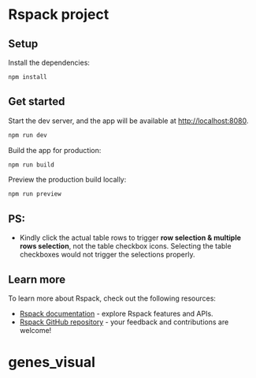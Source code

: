 # Rspack project

## Setup

Install the dependencies:

```bash
npm install
```

## Get started

Start the dev server, and the app will be available at [http://localhost:8080](http://localhost:8080).

```bash
npm run dev
```

Build the app for production:

```bash
npm run build
```

Preview the production build locally:

```bash
npm run preview
```

## PS:
- Kindly click the actual table rows to trigger <b>row selection & multiple rows selection</b>, not the table checkbox icons. Selecting the table checkboxes would not trigger the selections properly.

## Learn more

To learn more about Rspack, check out the following resources:

- [Rspack documentation](https://rspack.dev) - explore Rspack features and APIs.
- [Rspack GitHub repository](https://github.com/web-infra-dev/rspack) - your feedback and contributions are welcome!
# genes_visual
